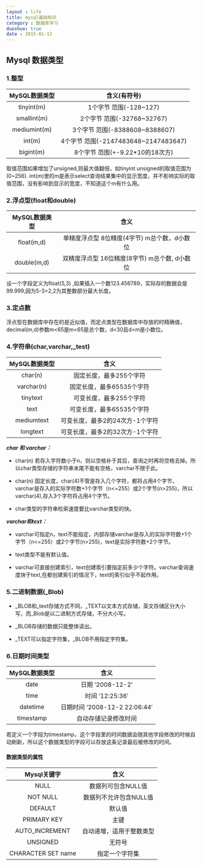```yaml
---
layout : life
title: mysql基础知识
category : 数据库学习
duoshuo: true
date : 2015-01-13
---
```


<!-- more -->


## **Mysql 数据类型**

### 1.整型

|MySQL数据类型|含义(有符号)|
|:------:|:------:|
|tinyint(m)|1个字节 范围(-128~127)|
|smallint(m)|2个字节 范围(-32768~32767)|
|mediumint(m)|3个字节 范围(-8388608~8388607)|
|int(m)|4个字节 范围(-2147483648~2147483647)|
|bigint(m)|8个字节 范围(+-9.22*10的18次方)|

取值范围如果增加了unsigned,则最大值翻倍，如tinyint unsigned的取值范围为(0~256).
int(m)里的m是表示select查询结果集中的显示宽度，并不影响实际的取值范围，没有影响到显示的宽度，不知道这个m有什么用。

### 2.浮点型(float和double)

|MySQL数据类型|含义|
|:------:|:------:|
|float(m,d)|单精度浮点型 8位精度(4字节) m总个数，d小数位|
|double(m,d)|双精度浮点型 16位精度(8字节) m总个数, d小数位|

设一个字段定义为float(5,3) ,如果插入一个数123.456789，实际存的数据会是99.999,因为5-3=2,2为其整数部分最大长度。

### 3.定点数

浮点型在数据库中存在的是近似值，而定点类型在数据库中存放的时精确值，decimal(m,d)参数m<65是m<65是总个数，d<30且d<m是小数位。

### 4.字符串(char,varchar,_test)

|MySQL数据类型|含义|
|:------:|:------:|
|char(n)|固定长度，最多255个字符|
|varchar(n)|固定长度，最多65535个字符|
|tinytext|可变长度，最多255个字符|
|text|可变长度，最多65535个字符|
|mediumtext|可变长度，最多2的24次方-1个字符|
|longtext|可变长度，最多2的32次方-1个字符|

***char 和 varchar：***

* char(n) 若存入字符数小于n，则以空格补于其后，查询之时再将空格去掉。所以char类型存储的字符串末尾不能有空格，varchar不限于此。

* char(n) 固定长度，char(4)不管是存入几个字符，都将占用4个字节，varchar是存入的实际字符数+1个字节（n<=255）或2个字节(n>255)，所以varchar(4),存入3个字符将占用4个字节。

* char类型的字符串检索速度要比varchar类型的快。

***varchar和text：***

* varchar可指定n，text不能指定，内部存储varchar是存入的实际字符数+1个字节（n<=255）或2个字节(n>255)，text是实际字符数+2个字节。

* text类型不能有默认值。

* varchar可直接创建索引，text创建索引要指定前多少个字符。varchar查询速度快于text,在都创建索引的情况下，text的索引似乎不起作用。

### 5.二进制数据(_Blob)

* _BLOB和_text存储方式不同，_TEXT以文本方式存储，英文存储区分大小写，而_Blob是以二进制方式存储，不分大小写。

* _BLOB存储的数据只能整体读出。

* _TEXT可以指定字符集，_BLOB不用指定字符集。


### 6.日期时间类型

|MySQL数据类型|含义|
|:------:|:------:|
|date|日期 ‘2008-12-2′|
|time|时间 ’12:25:36′|
|datetime|日期时间 ‘2008-12-2 22:06:44′|
|timestamp|自动存储记录修改时间|

若定义一个字段为timestamp，这个字段里的时间数据会随其他字段修改的时候自动刷新，所以这个数据类型的字段可以存放这条记录最后被修改的时间。

#### 数据类型的属性

|Mysql关键字|含义|
|:------:|:------:|
|NULL|数据列可包含NULL值|
|NOT NULL|数据列不允许包含NULL值|
|DEFAULT|默认值|
|PRIMARY KEY|主键|
|AUTO_INCREMENT|自动递增，适用于整数类型|
|UNSIGNED|无符号|
|CHARACTER SET name|指定一个字符集|

